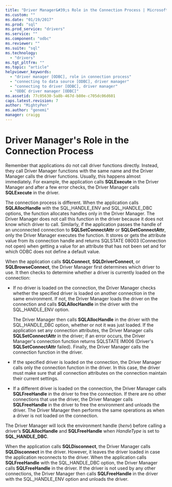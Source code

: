 ```yaml
---
title: "Driver Manager&#39;s Role in the Connection Process | Microsoft Docs"
ms.custom: ""
ms.date: "01/19/2017"
ms.prod: "sql"
ms.prod_service: "drivers"
ms.service: ""
ms.component: "odbc"
ms.reviewer: ""
ms.suite: "sql"
ms.technology: 
  - "drivers"
ms.tgt_pltfrm: ""
ms.topic: "article"
helpviewer_keywords: 
  - "driver manager [ODBC], role in connection process"
  - "connecting to data source [ODBC], driver manager"
  - "connecting to driver [ODBC], driver manager"
  - "ODBC driver manager [ODBC]"
ms.assetid: 77c05630-5a8b-467d-b80e-c705dc06d601
caps.latest.revision: 7
author: "MightyPen"
ms.author: "genemi"
manager: craigg
---
```

# Driver Manager&#39;s Role in the Connection Process
Remember that applications do not call driver functions directly. Instead, they call Driver Manager functions with the same name and the Driver Manager calls the driver functions. Usually, this happens almost immediately. For example, the application calls **SQLExecute** in the Driver Manager and after a few error checks, the Driver Manager calls **SQLExecute** in the driver.  
  
 The connection process is different. When the application calls **SQLAllocHandle** with the SQL_HANDLE_ENV and SQL_HANDLE_DBC options, the function allocates handles only in the Driver Manager. The Driver Manager does not call this function in the driver because it does not know which driver to call. Similarly, if the application passes the handle of an unconnected connection to **SQLSetConnectAttr** or **SQLGetConnectAttr**, only the Driver Manager executes the function. It stores or gets the attribute value from its connection handle and returns SQLSTATE 08003 (Connection not open) when getting a value for an attribute that has not been set and for which ODBC does not define a default value.  
  
 When the application calls **SQLConnect**, **SQLDriverConnect**, or **SQLBrowseConnect**, the Driver Manager first determines which driver to use. It then checks to determine whether a driver is currently loaded on the connection:  
  
-   If no driver is loaded on the connection, the Driver Manager checks whether the specified driver is loaded on another connection in the same environment. If not, the Driver Manager loads the driver on the connection and calls **SQLAllocHandle** in the driver with the SQL_HANDLE_ENV option.  
  
     The Driver Manager then calls **SQLAllocHandle** in the driver with the SQL_HANDLE_DBC option, whether or not it was just loaded. If the application set any connection attributes, the Driver Manager calls **SQLSetConnectAttr** in the driver; if an error occurs, the Driver Manager's connection function returns SQLSTATE IM006 (Driver's **SQLSetConnectAttr** failed). Finally, the Driver Manager calls the connection function in the driver.  
  
-   If the specified driver is loaded on the connection, the Driver Manager calls only the connection function in the driver. In this case, the driver must make sure that all connection attributes on the connection maintain their current settings.  
  
-   If a different driver is loaded on the connection, the Driver Manager calls **SQLFreeHandle** in the driver to free the connection. If there are no other connections that use the driver, the Driver Manager calls **SQLFreeHandle** in the driver to free the environment and unloads the driver. The Driver Manager then performs the same operations as when a driver is not loaded on the connection.  
  
 The Driver Manager will lock the environment handle (*henv*) before calling a driver’s **SQLAllocHandle** and **SQLFreeHandle** when *HandleType* is set to **SQL_HANDLE_DBC**.  
  
 When the application calls **SQLDisconnect**, the Driver Manager calls **SQLDisconnect** in the driver. However, it leaves the driver loaded in case the application reconnects to the driver. When the application calls **SQLFreeHandle** with the SQL_HANDLE_DBC option, the Driver Manager calls **SQLFreeHandle** in the driver. If the driver is not used by any other connections, the Driver Manager then calls **SQLFreeHandle** in the driver with the SQL_HANDLE_ENV option and unloads the driver.
